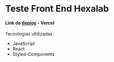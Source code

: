 # Teste Front End Hexalab

#### Link do [deploy](https://hexalab.vercel.app/) - Vercel

Tecnologias ultilizadas.
- JavaScript
- React
- Styled-Components
